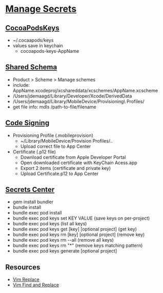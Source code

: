 # [Manage Secrets](https://www.lordcodes.com/articles/managing-secrets-within-an-ios-app)

## [CocoaPodsKeys](https://github.com/orta/cocoapods-keys)

- ~/.cocaapods/keys
- values save in keychain 
  - cocoapods-keys-AppName

## [Shared Schema](https://docs.microsoft.com/en-us/appcenter/build/troubleshooting/ios)

- Product > Scheme > Manage schemes
- include: AppName.xcodeproj/xcshareddata/xcschemes/AppName.xcscheme
- /Users/jdemaagd/Library/Developer/Xcode/DerivedData
- /Users/jdemaagd/Library/MobileDevice/Provisioning\ Profiles/
- get file info: mdls /path-to-file/filename

## [Code Signing](https://docs.microsoft.com/en-us/appcenter/build/ios/code-signing)

- Provisioning Profile (.mobileprovision)
  - ~/Library/MobileDevice/Provision Profiles/..
  - Upload correct file to App Center
- Certificate (.p12 file)
  - Download certificate from Apple Developer Portal
  - Open downloaded certificate with KeyChain Acess.app
  - Export 2 items (certificate and private key)
  - Upload Certificate.p12 to App Center

## [Secrets Center](https://github.com/AaronTunney/SecretsCenter)

- gem install bundler
- bundle install
- bundle exec pod install
- bundle exec pod keys set KEY VALUE (save keys on per-project)
- bundle exec pod keys (list all keys)
- bundle exec pod keys get [key] [optional project] (get key)
- bundle exec pod keys rm [key] [optional project] (remove key)
- bundle exec pod keys rm --all (remove all keys)
- bundle exec pod keys rm "*" (remove keys matching pattern)
- bundle exec pod keys generate [optional project]

## Resources

- [Vim Replace](https://vim.fandom.com/wiki/Replace_a_word_with_yanked_text)
- [Vim Find and Replace](https://vim.fandom.com/wiki/Search_and_replace)

